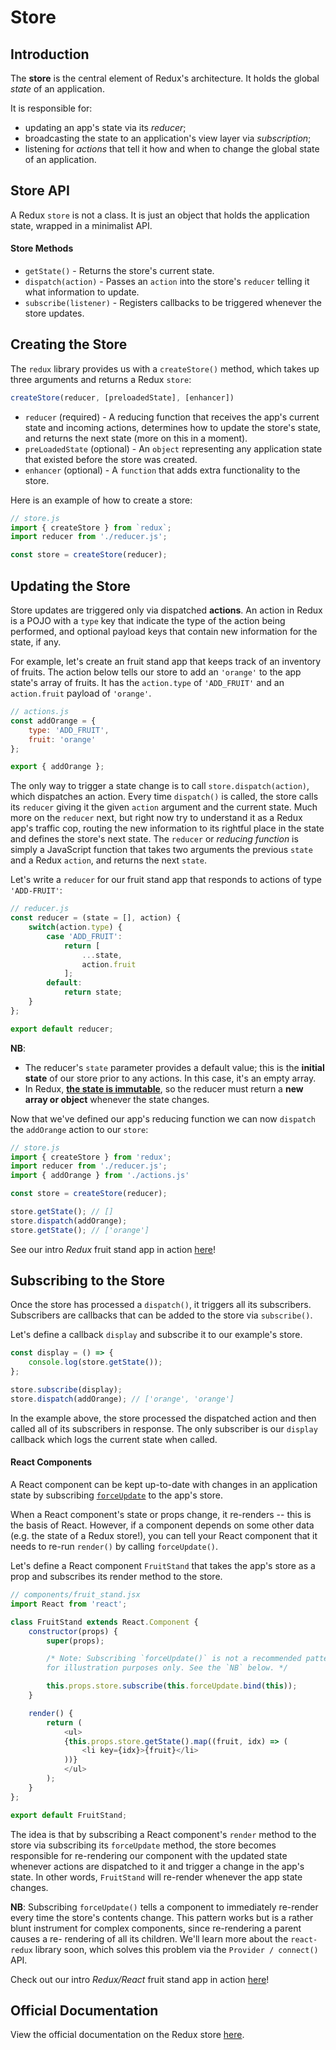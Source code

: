 # Store

## Introduction

The **store** is the central element of Redux's architecture. It holds the
global *state* of an application.

It is responsible for:
+ updating an app's state via its *reducer*;
+ broadcasting the state to an application's view layer via *subscription*;
+ listening for *actions* that tell it how and when to change the global state
 of an application.

## Store API

A Redux `store` is not a class. It is just an object that holds the application
state, wrapped in a minimalist API.

#### Store Methods
+ `getState()` - Returns the store's current state.
+ `dispatch(action)` - Passes an `action` into the store's `reducer` telling it
 what information to update.
+ `subscribe(listener)` - Registers callbacks to be triggered whenever the store updates.

## Creating the Store

The `redux` library provides us with a `createStore()` method, which takes up three arguments and returns a Redux `store`:

```js
createStore(reducer, [preloadedState], [enhancer])
```

+	`reducer` (required) - A reducing function that receives the app's current state and incoming actions, determines how to update the store's state, and returns the next state (more on this in a moment).
+ `preLoadedState` (optional) - An `object` representing any application state
 that existed before the store was created.
+ `enhancer` (optional) - A `function` that adds extra functionality to the store.


Here is an example of how to create a store:

```js
// store.js
import { createStore } from `redux`;
import reducer from './reducer.js';

const store = createStore(reducer);
```

## Updating the Store

Store updates are triggered only via dispatched **actions**. An action in Redux
is a POJO with a `type` key that indicate the type of the action being
performed, and optional payload keys that contain new information for the state,
if any.

For example, let's create an fruit stand app that keeps track of an inventory of
fruits. The action below tells our store to add an `'orange'` to the app state's
array of fruits. It has the `action.type` of `'ADD_FRUIT'` and an `action.fruit`
payload of `'orange'`.

```js
// actions.js
const addOrange = {
	type: 'ADD_FRUIT',
	fruit: 'orange'
};

export { addOrange };
```

The only way to trigger a state change is to call `store.dispatch(action)`,
which dispatches an action. Every time `dispatch()` is called, the store calls
its `reducer` giving it the given `action` argument and the current state. Much
more on the `reducer` next, but right now try to understand it as a Redux app's
traffic cop, routing the new information to its rightful place in the state and
defines the store's next state. The `reducer` or *reducing function* is simply a
JavaScript function that takes two arguments the previous `state` and a Redux
`action`, and returns the next `state`.

Let's write a `reducer` for our fruit stand app that responds to actions of type
`'ADD-FRUIT'`:

```js
// reducer.js
const reducer = (state = [], action) {
	switch(action.type) {
		case 'ADD_FRUIT':
			return [
				...state,
				action.fruit
			];
		default:
			return state;
	}
};

export default reducer;
```

**NB**:
-	The reducer's `state` parameter provides a default value; this is
the **initial state** of our store prior to any actions. In this case, it's an
empty array.
-	In Redux, [**the state is immutable**][why-immutable], so the reducer
must return a **new array or object** whenever the state changes.

Now that we've defined our app's reducing function we can now `dispatch` the
`addOrange` action to our `store`:

```js
// store.js
import { createStore } from 'redux';
import reducer from './reducer.js';
import { addOrange } from './actions.js'

const store = createStore(reducer);

store.getState(); // []
store.dispatch(addOrange);
store.getState(); // ['orange']
```

See our intro *Redux* fruit stand app in action [here][fruit_stand_redux_app]!

[fruit_stand_redux_app]:../demos/fruit_stand_redux_app

## Subscribing to the Store

Once the store has processed a `dispatch()`, it triggers all its subscribers. Subscribers are callbacks that can be added to the store via `subscribe()`.

Let's define a callback `display` and subscribe it to our example's store.

```js
const display = () => {
	console.log(store.getState());
};

store.subscribe(display);
store.dispatch(addOrange); // ['orange', 'orange']
```

In the example above, the store processed the dispatched action and then called
all of its subscribers in response. The only subscriber is our `display`
callback which logs the current state when called.

#### React Components

A React component can be kept up-to-date with changes in an application state by
subscribing [`forceUpdate`][force-update] to the app's store.

When a React component's state or props change, it re-renders -- this is the
basis of React. However, if a component depends on some other data (e.g. the
state of a Redux store!), you can tell your React component that it needs to
re-run `render()` by calling `forceUpdate()`.

Let's define a React component `FruitStand` that takes the app's store as a prop and subscribes its render method to the store.
```js
// components/fruit_stand.jsx
import React from 'react';

class FruitStand extends React.Component {
	constructor(props) {
		super(props);

		/* Note: Subscribing `forceUpdate()` is not a recommended pattern and used 
		for illustration purposes only. See the `NB` below. */

		this.props.store.subscribe(this.forceUpdate.bind(this));
	}

	render() {
		return (
			<ul>
			{this.props.store.getState().map((fruit, idx) => (
				<li key={idx}>{fruit}</li>
			))}
			</ul>
		);
	}
};

export default FruitStand;
```

The idea is that by subscribing a React component's `render` method to the store
via subscribing its `forceUpdate` method, the store becomes responsible for
re-rendering our component with the updated state whenever actions are
dispatched to it and trigger a change in the app's state. In other words,
`FruitStand` will re-render whenever the app state changes.

**NB**: Subscribing `forceUpdate()` tells a component to immediately re-render
every time the store's contents change. This pattern works but is a rather blunt
instrument for complex components, since re-rendering a parent causes a re-
rendering of all its children. We'll learn more about the `react-redux` library
soon, which solves this problem via the `Provider / connect()` API.

Check out our intro *Redux/React* fruit stand app in action
[here][fruit_stand_react_app]!

[force-update]:https://facebook.github.io/react/docs/component-api.html#forceupdate
[fruit_stand_react_app]:../demos/fruit_stand_react_app

## Official Documentation

View the official documentation on the Redux store [here][redux-js].

[redux-js]: http://redux.js.org/docs/basics/Store.html

[why-immutable]: https://github.com/reactjs/redux/issues/758
